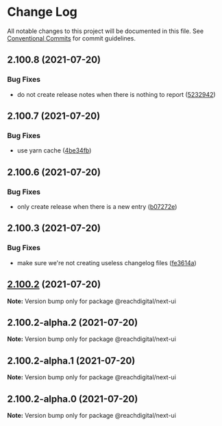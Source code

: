 # Change Log

All notable changes to this project will be documented in this file.
See [Conventional Commits](https://conventionalcommits.org) for commit guidelines.

## 2.100.8 (2021-07-20)


### Bug Fixes

* do not create release notes when there is nothing to report ([5232942](https://github.com/ho-nl/m2-pwa/commit/523294290408f822f40f1f3fec19bbcf825f6526))





## 2.100.7 (2021-07-20)


### Bug Fixes

* use yarn cache ([4be34fb](https://github.com/ho-nl/m2-pwa/commit/4be34fbb56cf528ba346de0cbe2c32d102b9960b))





## 2.100.6 (2021-07-20)


### Bug Fixes

* only create release when there is a new entry ([b07272e](https://github.com/ho-nl/m2-pwa/commit/b07272e4e74ee0bec3677e35ce3ee7e02231971a))





## 2.100.3 (2021-07-20)


### Bug Fixes

* make sure we're not creating useless changelog files ([fe3614a](https://github.com/ho-nl/m2-pwa/commit/fe3614a8480c7f1c68d673da2bb84805112a6643))





## [2.100.2](https://github.com/ho-nl/m2-pwa/compare/@reachdigital/next-ui@2.100.2-alpha.2...@reachdigital/next-ui@2.100.2) (2021-07-20)

**Note:** Version bump only for package @reachdigital/next-ui





## 2.100.2-alpha.2 (2021-07-20)

**Note:** Version bump only for package @reachdigital/next-ui





## 2.100.2-alpha.1 (2021-07-20)

**Note:** Version bump only for package @reachdigital/next-ui





## 2.100.2-alpha.0 (2021-07-20)

**Note:** Version bump only for package @reachdigital/next-ui
